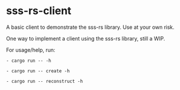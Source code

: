 
# sss-rs-client
A basic client to demonstrate the sss-rs library. Use at your own risk.

One way to implement a client using the sss-rs library, still a WIP.


For usage/help, run:

	- cargo run -- -h

	- cargo run -- create -h

	- cargo run -- reconstruct -h

